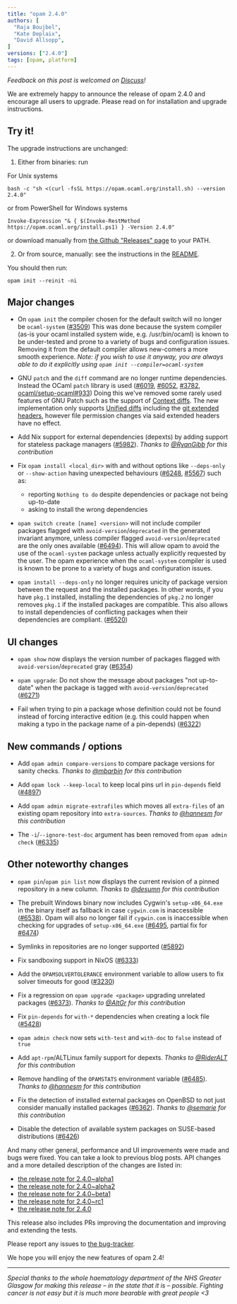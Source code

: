 ```yaml
---
title: "opam 2.4.0"
authors: [
  "Raja Boujbel",
  "Kate Deplaix",
  "David Allsopp",
]
versions: ["2.4.0"]
tags: [opam, platform]
---
```


_Feedback on this post is welcomed on [Discuss](https://discuss.ocaml.org/t/ann-opam-2-4-0-is-out/16989)!_

We are extremely happy to announce the release of opam 2.4.0 and encourage all users to upgrade.
Please read on for installation and upgrade instructions.

## Try it!

The upgrade instructions are unchanged:

1. Either from binaries: run

For Unix systems
```
bash -c "sh <(curl -fsSL https://opam.ocaml.org/install.sh) --version 2.4.0"
```
or from PowerShell for Windows systems
```
Invoke-Expression "& { $(Invoke-RestMethod https://opam.ocaml.org/install.ps1) } -Version 2.4.0"
```
or download manually from [the Github "Releases" page](https://github.com/ocaml/opam/releases/tag/2.4.0) to your PATH.

2. Or from source, manually: see the instructions in the [README](https://github.com/ocaml/opam/tree/2.4.0#compiling-this-repo).


You should then run:
```
opam init --reinit -ni
```


## Major changes

* On `opam init` the compiler chosen for the default switch will no longer be `ocaml-system` ([#3509](https://github.com/ocaml/opam/issues/3509))
  This was done because the system compiler (as-is your ocaml installed system wide, e.g. /usr/bin/ocaml) is known to be under-tested and prone to a variety of bugs and configuration issues.
  Removing it from the default compiler allows new-comers a more smooth experience.
  *Note: if you wish to use it anyway, you are always able to do it explicitly using `opam init --compiler=ocaml-system`*

* GNU `patch` and the `diff` command are no longer runtime dependencies. Instead the OCaml `patch` library is used ([#6019](https://github.com/ocaml/opam/issues/6019), [#6052](https://github.com/ocaml/opam/issues/6052), [#3782](https://github.com/ocaml/opam/issues/3782), [ocaml/setup-ocaml#933](https://github.com/ocaml/setup-ocaml/pull/933))
  Doing this we've removed some rarely used features of GNU Patch such as the support of [Context diffs](https://www.gnu.org/software/diffutils/manual/html_node/Example-Context.html).
  The new implementation only supports [Unified diffs](https://www.gnu.org/software/diffutils/manual/html_node/Example-Unified.html) including the [git extended headers](https://git-scm.com/docs/diff-format), however file permission changes via said extended headers have no effect.

* Add Nix support for external dependencies (depexts) by adding support for stateless package managers ([#5982](https://github.com/ocaml/opam/issues/5982)). *Thanks to [@RyanGibb](https://github.com/RyanGibb) for this contribution*

* Fix `opam install <local_dir>` with and without options like `--deps-only` or `--show-action` having unexpected behaviours ([#6248](https://github.com/ocaml/opam/issues/6248), [#5567](https://github.com/ocaml/opam/issues/5567)) such as:
  * reporting `Nothing to do` despite dependencies or package not being up-to-date
  * asking to install the wrong dependencies

* `opam switch create [name] <version>` will not include compiler packages flagged with `avoid-version`/`deprecated` in the generated invariant anymore, unless compiler flagged `avoid-version`/`deprecated` are the only ones available ([#6494](https://github.com/ocaml/opam/pull/6494)). This will allow opam to avoid the use of the `ocaml-system` package unless actually explicitly requested by the user. The opam experience when the `ocaml-system` compiler is used is known to be prone to a variety of bugs and configuration issues.

* `opam install --deps-only` no longer requires unicity of package version between the request and the installed packages. In other words, if you have `pkg.1` installed, installing the dependencies of `pkg.2` no longer removes `pkg.1` if the installed packages are compatible. This also allows to install dependencies of conflicting packages when their dependencies are compliant. ([#6520](https://github.com/ocaml/opam/issues/6520))


## UI changes

* `opam show` now displays the version number of packages flagged with `avoid-version`/`deprecated` gray ([#6354](https://github.com/ocaml/opam/issues/6354))

* `opam upgrade`: Do not show the message about packages "not up-to-date" when the package is tagged with `avoid-version`/`deprecated` ([#6271](https://github.com/ocaml/opam/issues/6271))

* Fail when trying to pin a package whose definition could not be found instead of forcing interactive edition (e.g. this could happen when making a typo in the package name of a pin-depends) ([#6322](https://github.com/ocaml/opam/issues/6322))


## New commands / options

* Add `opam admin compare-versions` to compare package versions for sanity checks. *Thanks to [@mbarbin](https://github.com/mbarbin) for this contribution*

* Add `opam lock --keep-local` to keep local pins url in `pin-depends` field ([#4897](https://github.com/ocaml/opam/issues/4897))

* Add `opam admin migrate-extrafiles` which moves all `extra-files` of an existing opam repository into `extra-sources`. *Thanks to [@hannesm](https://github.com/hannesm) for this contribution*

* The `-i`/`--ignore-test-doc` argument has been removed from `opam admin check` ([#6335](https://github.com/ocaml/opam/issues/6335))


## Other noteworthy changes

* `opam pin`/`opam pin list` now displays the current revision of a pinned repository in a new column. *Thanks to [@desumn](https://github.com/desumn) for this contribution*

* The prebuilt Windows binary now includes Cygwin's `setup-x86_64.exe` in the binary itself as fallback in case `cygwin.com` is inaccessible ([#6538](https://github.com/ocaml/opam/issues/6538)). Opam will also no longer fail if `cygwin.com` is inaccessible when checking for upgrades of `setup-x86_64.exe` ([#6495](https://github.com/ocaml/opam/issues/6495), partial fix for [#6474](https://github.com/ocaml/opam/issues/6474))

* Symlinks in repositories are no longer supported ([#5892](https://github.com/ocaml/opam/issues/5892))

* Fix sandboxing support in NixOS ([#6333](https://github.com/ocaml/opam/issues/6333))

* Add the `OPAMSOLVERTOLERANCE` environment variable to allow users to fix solver timeouts for good ([#3230](https://github.com/ocaml/opam/issues/3230))

* Fix a regression on `opam upgrade <package>` upgrading unrelated packages ([#6373](https://github.com/ocaml/opam/issues/6373)). *Thanks to [@AltGr](https://github.com/AltGr) for this contribution*

* Fix `pin-depends` for `with-*` dependencies when creating a lock file ([#5428](https://github.com/ocaml/opam/issues/5428))

* `opam admin check` now sets `with-test` and `with-doc` to `false` instead of `true`

* Add `apt-rpm`/ALTLinux family support for depexts. *Thanks to [@RiderALT](https://github.com/RiderALT) for this contribution*

* Remove handling of the `OPAMSTATS` environment variable ([#6485](https://github.com/ocaml/opam/pull/6485)). *Thanks to [@hannesm](https://github.com/hannesm) for this contribution*

* Fix the detection of installed external packages on OpenBSD to not just consider manually installed packages ([#6362](https://github.com/ocaml/opam/issues/6362)). *Thanks to [@semarie](https://github.com/semarie) for this contribution*

* Disable the detection of available system packages on SUSE-based distributions ([#6426](https://github.com/ocaml/opam/issues/6426))


And many other general, performance and UI improvements were made and bugs were fixed.
You can take a look to previous blog posts.
API changes and a more detailed description of the changes are listed in:
- [the release note for 2.4.0~alpha1](https://github.com/ocaml/opam/releases/tag/2.4.0-alpha1)
- [the release note for 2.4.0~alpha2](https://github.com/ocaml/opam/releases/tag/2.4.0-alpha2)
- [the release note for 2.4.0~beta1](https://github.com/ocaml/opam/releases/tag/2.4.0-beta1)
- [the release note for 2.4.0~rc1](https://github.com/ocaml/opam/releases/tag/2.4.0-rc1)
- [the release note for 2.4.0](https://github.com/ocaml/opam/releases/tag/2.4.0)

This release also includes PRs improving the documentation and improving
and extending the tests.


Please report any issues to [the bug-tracker](https://github.com/ocaml/opam/issues).

We hope you will enjoy the new features of opam 2.4!


---
*Special thanks to the whole haematology department of the NHS Greater Glasgow for making this release – in the state that it is – possible. Fighting cancer is not easy but it is much more bearable with great people <3*
